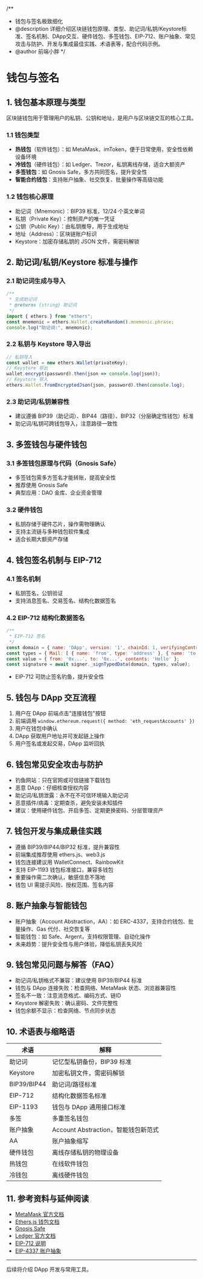 /**
 * 钱包与签名极致细化
 * @description 详细介绍区块链钱包原理、类型、助记词/私钥/Keystore标准、签名机制、DApp交互、硬件钱包、多签钱包、EIP-712、账户抽象、常见攻击与防护、开发与集成最佳实践、术语表等，配合代码示例。
 * @author 前端小胖
 */

# 钱包与签名

## 1. 钱包基本原理与类型
区块链钱包用于管理用户的私钥、公钥和地址，是用户与区块链交互的核心工具。

### 1.1 钱包类型
- **热钱包**（软件钱包）：如 MetaMask、imToken，便于日常使用，安全性依赖设备环境
- **冷钱包**（硬件钱包）：如 Ledger、Trezor，私钥离线存储，适合大额资产
- **多签钱包**：如 Gnosis Safe，多方共同签名，提升安全性
- **智能合约钱包**：支持账户抽象、社交恢复、批量操作等高级功能

### 1.2 钱包核心原理
- 助记词（Mnemonic）：BIP39 标准，12/24 个英文单词
- 私钥（Private Key）：控制资产的唯一凭证
- 公钥（Public Key）：由私钥推导，用于生成地址
- 地址（Address）：区块链账户标识
- Keystore：加密存储私钥的 JSON 文件，需密码解锁

## 2. 助记词/私钥/Keystore 标准与操作
### 2.1 助记词生成与导入
```js
/**
 * 生成助记词
 * @returns {string} 助记词
 */
import { ethers } from "ethers";
const mnemonic = ethers.Wallet.createRandom().mnemonic.phrase;
console.log("助记词:", mnemonic);
```

### 2.2 私钥与 Keystore 导入导出
```js
// 私钥导入
const wallet = new ethers.Wallet(privateKey);
// Keystore 导出
wallet.encrypt(password).then(json => console.log(json));
// Keystore 导入
ethers.Wallet.fromEncryptedJson(json, password).then(console.log);
```

### 2.3 助记词/私钥兼容性
- 建议遵循 BIP39（助记词）、BIP44（路径）、BIP32（分层确定性钱包）标准
- 助记词/私钥可跨钱包导入，注意路径一致性

## 3. 多签钱包与硬件钱包
### 3.1 多签钱包原理与代码（Gnosis Safe）
- 多签钱包需多方签名才能转账，提高安全性
- 推荐使用 Gnosis Safe
- 典型应用：DAO 金库、企业资金管理

### 3.2 硬件钱包
- 私钥存储于硬件芯片，操作需物理确认
- 支持主流链与多种钱包软件集成
- 适合长期大额资产存储

## 4. 钱包签名机制与 EIP-712
### 4.1 签名机制
- 私钥签名，公钥验证
- 支持消息签名、交易签名、结构化数据签名

### 4.2 EIP-712 结构化数据签名
```js
/**
 * EIP-712 签名
 */
const domain = { name: 'DApp', version: '1', chainId: 1, verifyingContract: '0x...' };
const types = { Mail: [ { name: 'from', type: 'address' }, { name: 'to', type: 'address' }, { name: 'contents', type: 'string' } ] };
const value = { from: '0x...', to: '0x...', contents: 'Hello' };
const signature = await signer._signTypedData(domain, types, value);
```
- EIP-712 可防止签名钓鱼，提升安全性

## 5. 钱包与 DApp 交互流程
1. 用户在 DApp 前端点击"连接钱包"按钮
2. 前端调用 `window.ethereum.request({ method: 'eth_requestAccounts' })`
3. 用户在钱包中确认
4. DApp 获取用户地址并可发起链上操作
5. 用户签名或发起交易，DApp 监听回执

## 6. 钱包常见安全攻击与防护
- 钓鱼网站：只在官网或可信链接下载钱包
- 恶意 DApp：仔细核查授权内容
- 助记词/私钥泄露：永不在不可信环境输入助记词
- 恶意插件/病毒：定期查杀，避免安装未知插件
- 建议：使用硬件钱包、开启多签、定期更换密码、分层管理资产

## 7. 钱包开发与集成最佳实践
- 遵循 BIP39/BIP44/BIP32 标准，提升兼容性
- 前端集成推荐使用 ethers.js、web3.js
- 钱包连接建议用 WalletConnect、RainbowKit
- 支持 EIP-1193 钱包标准接口，兼容多钱包
- 重要操作需二次确认，敏感信息不落地
- 钱包 UI 需提示风险、授权范围、签名内容

## 8. 账户抽象与智能钱包
- 账户抽象（Account Abstraction，AA）：如 ERC-4337，支持合约钱包、批量操作、Gas 代付、社交恢复等
- 智能钱包：如 Safe、Argent，支持权限管理、自动化操作
- 未来趋势：提升安全性与用户体验，降低私钥丢失风险

## 9. 钱包常见问题与解答（FAQ）
- 助记词/私钥格式不兼容：建议使用 BIP39/BIP44 标准
- 钱包与 DApp 连接失败：检查网络、MetaMask 状态、浏览器兼容性
- 签名不一致：注意消息格式、编码方式、链ID
- Keystore 解密失败：确认密码、文件完整性
- 钱包余额不显示：检查网络、节点同步状态

## 10. 术语表与缩略语
| 术语 | 解释 |
|------|------|
| 助记词 | 记忆型私钥备份，BIP39 标准 |
| Keystore | 加密私钥文件，需密码解锁 |
| BIP39/BIP44 | 助记词/路径标准 |
| EIP-712 | 结构化数据签名标准 |
| EIP-1193 | 钱包与 DApp 通用接口标准 |
| 多签 | 多重签名钱包 |
| 账户抽象 | Account Abstraction，智能钱包新范式 |
| AA | 账户抽象缩写 |
| 硬件钱包 | 离线存储私钥的物理设备 |
| 热钱包 | 在线软件钱包 |
| 冷钱包 | 离线硬件钱包 |

## 11. 参考资料与延伸阅读
- [MetaMask 官方文档](https://docs.metamask.io/)
- [Ethers.js 钱包文档](https://docs.ethers.org/v5/api/signer/)
- [Gnosis Safe](https://safe.global/)
- [Ledger 官方文档](https://www.ledger.com/academy)
- [EIP-712 说明](https://eips.ethereum.org/EIPS/eip-712)
- [EIP-4337 账户抽象](https://eips.ethereum.org/EIPS/eip-4337)

---

后续将介绍 DApp 开发与常用工具。 